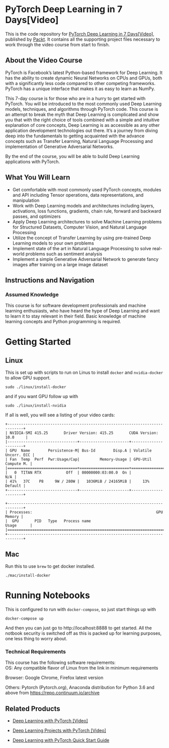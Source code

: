 # PyTorch Deep Learning in 7 Days[Video]
This is the code repository for [PyTorch Deep Learning in 7 Days[Video]](https://prod.packtpub.com/in/big-data-and-business-intelligence/pytorch-deep-learning-7-days-video), published by [Packt](https://www.packtpub.com/?utm_source=github). It contains all the supporting project files necessary to work through the video course from start to finish.
## About the Video Course
PyTorch is Facebook’s latest Python-based framework for Deep Learning. It has the ability to create dynamic Neural Networks on CPUs and GPUs, both with a significantly less code compared to other competing frameworks. PyTorch has a unique interface that makes it as easy to learn as NumPy.

This 7-day course is for those who are in a hurry to get started with PyTorch. You will be introduced to the most commonly used Deep Learning models, techniques, and algorithms through PyTorch code. This course is an attempt to break the myth that Deep Learning is complicated and show you that with the right choice of tools combined with a simple and intuitive explanation of core concepts, Deep Learning is as accessible as any other application development technologies out there. It’s a journey from diving deep into the fundamentals to getting acquainted with the advance concepts such as Transfer Learning, Natural Language Processing and implementation of Generative Adversarial Networks. 

By the end of the course, you will be able to build Deep Learning applications with PyTorch.

<H2>What You Will Learn</H2>
<DIV class=book-info-will-learn-text>
<UL>
<LI>Get comfortable with most commonly used PyTorch concepts, modules and API including Tensor operations, data representations, and manipulation
<LI>Work with Deep Learning models and architectures including layers, activations, loss functions, gradients, chain rule, forward and backward passes, and optimizers
<LI>Apply Deep Learning architectures to solve Machine Learning problems for Structured Datasets, Computer Vision, and Natural Language Processing
<LI>Utilize the concept of Transfer Learning by using pre-trained Deep Learning models to your own problems
<LI>Implement state of the art in Natural Language Processing to solve real-world problems such as sentiment analysis
<LI>Implement a simple Generative Adversarial Network to generate fancy images after training on a large image dataset  </LI></UL></DIV>

## Instructions and Navigation
### Assumed Knowledge
This course is for software development professionals and machine learning enthusiasts, who have heard the hype of Deep Learning and want to learn it to stay relevant in their field. Basic knowledge of machine learning concepts and Python programming is required.

# Getting Started

## Linux
This is set up with scripts to run on Linus to install `docker`
and `nvidia-docker` to allow GPU support.

`sudo ./linux/install-docker`

and if you want GPU follow up with

`sudo ./linux/install-nvidia`

If all is well, you will see a listing of your video cards:

```
+-----------------------------------------------------------------------------+
| NVIDIA-SMI 415.25       Driver Version: 415.25       CUDA Version: 10.0     |
|-------------------------------+----------------------+----------------------+
| GPU  Name        Persistence-M| Bus-Id        Disp.A | Volatile Uncorr. ECC |
| Fan  Temp  Perf  Pwr:Usage/Cap|         Memory-Usage | GPU-Util  Compute M. |
|===============================+======================+======================|
|   0  TITAN RTX           Off  | 00000000:03:00.0  On |                  N/A |
| 41%   37C    P8     9W / 280W |   1036MiB / 24165MiB |     13%      Default |
+-------------------------------+----------------------+----------------------+
                                                                               
+-----------------------------------------------------------------------------+
| Processes:                                                       GPU Memory |
|  GPU       PID   Type   Process name                             Usage      |
|=============================================================================|
+-----------------------------------------------------------------------------+
```

## Mac

Run this to use `brew` to get docker installed.

`./mac/install-docker`


# Running Notebooks

This is configured to run with `docker-compose`, so just start things up with

`docker-compose up`

And then you can just go to http://localhost:8888 to get started. All the notbook security is 
switched off as this is packed up for learning purposes, one less thing to worry about.


### Technical Requirements
This course has the following software requirements:<br/>
OS: Any compatible flavor of Linux from the link in minimum requirements<br/>

Browser: Google Chrome, Firefox latest version<br/>

Others: Pytorch (Pytorch.org), Anaconda distribution for Python 3.6 and above from https://repo.continuum.io/archive<br/>

## Related Products
* [Deep Learning with PyTorch [Video]](https://prod.packtpub.com/in/big-data-and-business-intelligence/deep-learning-pytorch-video)

* [Deep Learning Projects with PyTorch [Video]](https://prod.packtpub.com/in/application-development/deep-learning-projects-pytorch-video)

* [Deep Learning with PyTorch Quick Start Guide](https://prod.packtpub.com/in/big-data-and-business-intelligence/deep-learning-pytorch-quick-start-guide)


